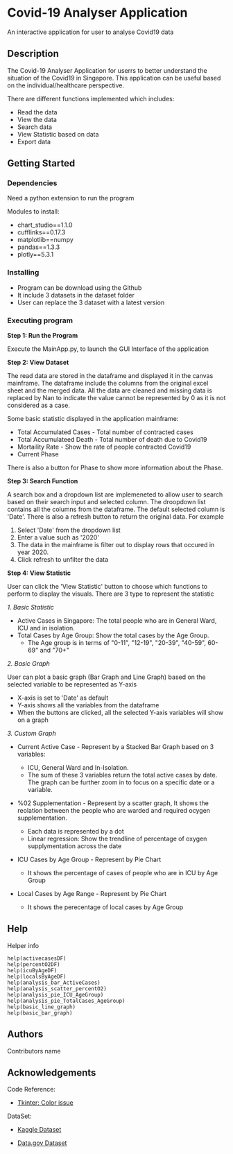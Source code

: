 # Covid-19 Analyser Application
An interactive application for user to analyse Covid19 data

## Description
The Covid-19 Analyser Application for userrs to better 
understand the situation of the Covid19 in Singapore.
This application can be useful based on the individual/healthcare perspective.

There are different functions implemented which includes:

* Read the data
* View the data
* Search data
* View Statistic based on data
* Export data

## Getting Started

### Dependencies
Need a python extension to run the program

Modules to install:
* chart_studio==1.1.0
* cufflinks==0.17.3
* matplotlib==numpy
* pandas==1.3.3
* plotly==5.3.1

### Installing
* Program can be download using the Github
* It include 3 datasets in the dataset folder
* User can replace the 3 dataset with a latest version

### Executing program
**Step 1: Run the Program**

Execute the MainApp.py, to launch the GUI Interface of the application

**Step 2: View Dataset**

The read data are stored in the dataframe and displayed it in the canvas mainframe. The dataframe include the columns from the original excel sheet and the merged data. All the data are cleaned and missing data is replaced by Nan to indicate the value cannot be represented by 0 as it is not considered as a case. 

Some basic statistic displayed in the application mainframe:
* Total Accumulated Cases - Total number of contracted cases
* Total Accumulateed Death - Total number of death due to Covid19
* Mortaility Rate - Show the rate of people contracted Covid19
* Current Phase

There is also a button for Phase to show more information about the Phase. 

**Step 3: Search Function**

A search box and a dropdown list are implemeneted to allow user to search based on their search input and selected column. The droopdown list contains all the columns from the dataframe. The default selected column is 'Date'. There is also a refresh button to return the original data. For example

1. Select 'Date' from the dropdown list
2. Enter a value such as '2020'
3. The data in the mainframe is filter out to display rows that occured in year 2020.  
4. Click refresh to unfilter the data

**Step 4: View Statistic**

User can click the 'View Statistic' button to choose which functions to perform to display the visuals. There are 3 type to represent the statistic

*1. Basic Statistic*
* Active Cases in Singapore: The total people who are in General Ward, ICU and in isolation. 
* Total Cases by Age Group: Show the total cases by the Age Group. 
    * The Age group is in terms of "0-11", "12-19", "20-39", "40-59", 60-69" and "70+"

*2. Basic Graph*

User can plot a basic graph (Bar Graph and Line Graph) based on the selected variable to be represented as Y-axis
* X-axis is set to 'Date' as default
* Y-axis shows all the variables from the dataframe
* When the buttons are clicked, all the selected Y-axis variables will show on a graph

*3. Custom Graph*
* Current Active Case - Represent by a Stacked Bar Graph based on 3 variables: 
    * ICU, General Ward and In-Isolation. 
    * The sum of these 3 variables return the total active cases by date. The graph can be further zoom in to focus on a specific date or a variable.

* %02 Supplementation - Represent by a scatter graph, It shows the reolation between the people who are warded and required ocygen supplementation. 
    * Each data is represented by a dot
    * Linear regression: Show the trendline of percentage of oxygen supplymentation across the date

* ICU Cases by Age Group - Represent by Pie Chart
    * It shows the percentage of cases of people who are in ICU by Age Group 
* Local Cases by Age Range - Represent by Pie Chart
    * It shows the perecentage of local cases by Age Group

## Help
Helper info
```
help(activecasesDF)
help(percentO2DF)
help(icuByAgeDF)
help(localsByAgeDF)
help(analysis_bar_ActiveCases)
help(analysis_scatter_percentO2)
help(analysis_pie_ICU_AgeGroup)
help(analysis_pie_TotalCases_AgeGroup)
help(basic_line_graph)
help(basic_bar_graph)

```

## Authors
Contributors name


## Acknowledgements 
Code Reference:
* [Tkinter: Color issue](https://stackoverflow.com/a/60949800/4352930)

DataSet:
* [Kaggle Dataset](https://data.world/hxchua/covid-19-singapore)

* [Data.gov Dataset](https://data.gov.sg/dataset/covid-19-case-numbers)

